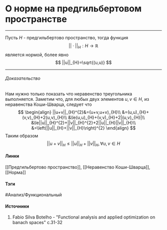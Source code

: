 # О норме на предгильбертовом пространстве
***
Пусть $H$ - предгильбертово пространство, тогда функция
$$
||\cdot||_{H}:H\to\mathbb{R}
$$
является нормой, более явно
$$
||u||_{H}=\sqrt{(u,u)}
$$
***
###### Доказательство
Нам нужно только показать что неравенство треугольника выполняется. Заметим что, для любых двух элементов $u,v\in H$, из неравенства Коши-Шварца, следует что
$$
\begin{align}
||u+v||_{H}^{2}&=(u+v,u+v)_{H}\\
&=(u,u)_{H}+(v,v)_{H}+2(u,v)_{H}\\
&\le(u,u)_{H}+(v,v)_{H}+2|(u,v)_{H}|\\
&\le||u||_{H}^{2}+||v||_{H}^{2}+2||u||_{H}||v||_{H}\\
&=\left(||u||_{H}+||v||_{H}\right)^{2}
\end{align}
$$
Таким образом
$$
||u+v||_{H}\le||u||_{H}+||v||_{H},\forall u,v\in H
$$
#### Линки
 [[Предгильбертово пространство]],
 [[Неравенство Коши-Шварца]],
 [[Норма]]
#### Тэги
 #Анализ/Функциональный 
#### Источники
1. Fabio Silva Botelho - "Functional analysis and applied optimization on banach spaces" c.31-32